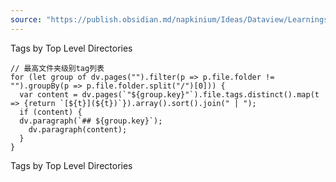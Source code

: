 ```yaml
---
source: "https://publish.obsidian.md/napkinium/Ideas/Dataview/Learnings/Dataview+Learnings"
---
```



Tags by Top Level Directories

```
// 最高文件夹级别tag列表
for (let group of dv.pages("").filter(p => p.file.folder != "").groupBy(p => p.file.folder.split("/")[0])) {
  var content = dv.pages(`"${group.key}"`).file.tags.distinct().map(t => {return `[${t}](${t})`}).array().sort().join(" | ");
  if (content) {
  dv.paragraph(`## ${group.key}`);
    dv.paragraph(content);
  }
}
```

Tags by Top Level Directories